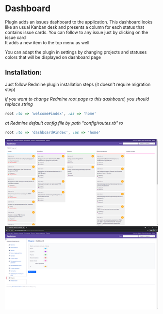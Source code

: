 # Dashboard 

Plugin adds an issues dashboard to the application.
This dashboard looks like an usual Kanban desk and presents a column for each status that contains issue cards.
You can follow to any issue just by clicking on the issue card  
It adds a new item to the top menu as well  

You can adapt the plugin in settings by changing projects and statuses colors that will be displayed on dashboard page

## Installation:  
Just follow Redmine plugin installation steps (it doesn't require migration step)

*if you want to change Redmine root page to this dashboard, you should replace string*
```ruby
root :to => 'welcome#index', :as => 'home'
```
*at Redmine default config file by path "config/routes.rb" to*
```ruby
root :to => 'dashboard#index', :as => 'home'
```

![Alt text](screenshots/screen1.png)
![Alt text](screenshots/screen2.png)

